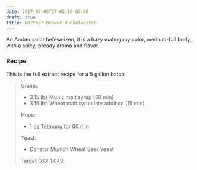 ```yaml
---
date: 2017-02-05T17:03:10-07:00
draft: true
title: Norther Brewer Dunkelweizen
---
```


An Amber color hefeweizen, it is a hazy mahogany color, medium-full body,
with a spicy, bready aroma and flavor.
<!--more-->

### Recipe
This is the full extract recipe for a 5 gallon batch

> Grains:
> - 3.15 lbs Munic malt syrup (60 min)
> - 3.15 lbs Wheat malt syrup late addition (15 min)
>
> Hops:
> - 1 oz Tettnang for 60 min
>
> Yeast:
> - Danstar Munich Wheat Beer Yeast
>
> Target O.G: 1.049